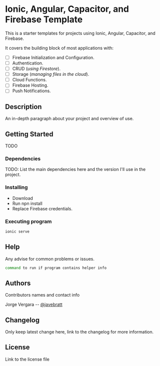 # Ionic, Angular, Capacitor, and Firebase Template

This is a starter templates for projects using Ionic, Angular, Capacitor, and Firebase.

It covers the building block of most applications with:

- [ ] Firebase Initialization and Configuration.
- [ ] Authentication.
- [ ] CRUD (_using Firestore_).
- [ ] Storage (_managing files in the cloud_).
- [ ] Cloud Functions.
- [ ] Firebase Hosting.
- [ ] Push Notifications.

## Description

An in-depth paragraph about your project and overview of use.

## Getting Started

TODO

### Dependencies

TODO: List the main dependencies here and the version I'll use in the project.

### Installing

- Download
- Run npn install
- Replace Firebase credentials.

### Executing program

```sh
ionic serve
```

## Help

Any advise for common problems or issues.

```sh
command to run if program contains helper info
```

## Authors

Contributors names and contact info

Jorge Vergara -- [@javebratt](https://twitter.com/javebratt)

## Changelog

Only keep latest change here, link to the changelog for more information.

## License

Link to the license file
